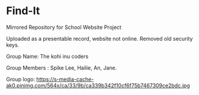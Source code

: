 # Find-It
Mirrored Repository for School Website Project

Uploaded as a presentable record, website not online. Removed old security keys. 

Group Name: The kohi inu coders

Group Members : Spike Lee,
                Hailie,
                An,
                Jane.
                
                
 Group logo:  https://s-media-cache-ak0.pinimg.com/564x/ca/33/9b/ca339b342f10cf6f75b7467309ce2bdc.jpg
 
